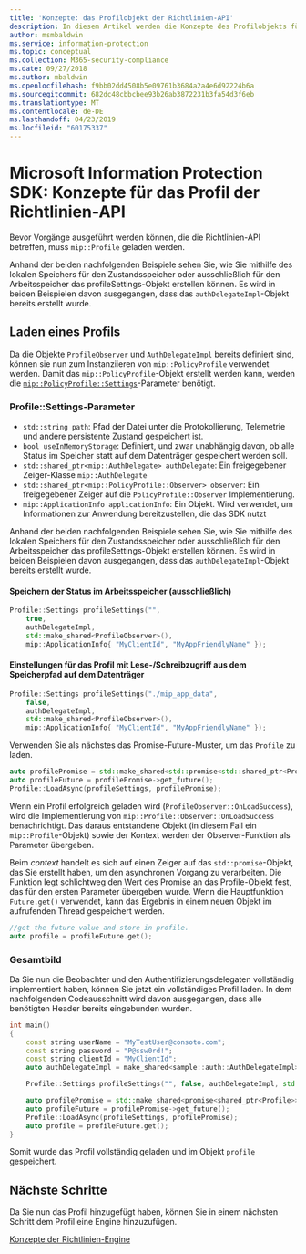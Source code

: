 ```yaml
---
title: 'Konzepte: das Profilobjekt der Richtlinien-API'
description: In diesem Artikel werden die Konzepte des Profilobjekts für die Richtlinie erläutert, das während der Anwendungsinitialisierung erstellt wird.
author: msmbaldwin
ms.service: information-protection
ms.topic: conceptual
ms.collection: M365-security-compliance
ms.date: 09/27/2018
ms.author: mbaldwin
ms.openlocfilehash: f9bb02dd4508b5e09761b3684a2a4e6d92224b6a
ms.sourcegitcommit: 682dc48cbbcbee93b26ab3872231b3fa54d3f6eb
ms.translationtype: MT
ms.contentlocale: de-DE
ms.lasthandoff: 04/23/2019
ms.locfileid: "60175337"
---
```

# <a name="microsoft-information-protection-sdk---policy-api-profile-concepts"></a>Microsoft Information Protection SDK: Konzepte für das Profil der Richtlinien-API

Bevor Vorgänge ausgeführt werden können, die die Richtlinien-API betreffen, muss `mip::Profile` geladen werden.

Anhand der beiden nachfolgenden Beispiele sehen Sie, wie Sie mithilfe des lokalen Speichers für den Zustandsspeicher oder ausschließlich für den Arbeitsspeicher das profileSettings-Objekt erstellen können. Es wird in beiden Beispielen davon ausgegangen, dass das `authDelegateImpl`-Objekt bereits erstellt wurde.

## <a name="load-a-profile"></a>Laden eines Profils

Da die Objekte `ProfileObserver` und `AuthDelegateImpl` bereits definiert sind, können sie nun zum Instanziieren von `mip::PolicyProfile` verwendet werden. Damit das `mip::PolicyProfile`-Objekt erstellt werden kann, werden die [`mip::PolicyProfile::Settings`](reference/class_mip_PolicyProfile_settings.md)-Parameter benötigt.

### <a name="profilesettings-parameters"></a>Profile::Settings-Parameter

- `std::string path`: Pfad der Datei unter die Protokollierung, Telemetrie und andere persistente Zustand gespeichert ist.
- `bool useInMemoryStorage`: Definiert, und zwar unabhängig davon, ob alle Status im Speicher statt auf dem Datenträger gespeichert werden soll.
- `std::shared_ptr<mip::AuthDelegate> authDelegate`: Ein freigegebener Zeiger-Klasse `mip::AuthDelegate` 
- `std::shared_ptr<mip::PolicyProfile::Observer> observer`: Ein freigegebener Zeiger auf die `PolicyProfile::Observer` Implementierung.
- `mip::ApplicationInfo applicationInfo`: Ein Objekt. Wird verwendet, um Informationen zur Anwendung bereitzustellen, die das SDK nutzt

Anhand der beiden nachfolgenden Beispiele sehen Sie, wie Sie mithilfe des lokalen Speichers für den Zustandsspeicher oder ausschließlich für den Arbeitsspeicher das profileSettings-Objekt erstellen können. Es wird in beiden Beispielen davon ausgegangen, dass das `authDelegateImpl`-Objekt bereits erstellt wurde.

#### <a name="store-state-in-memory-only"></a>Speichern der Status im Arbeitsspeicher (ausschließlich)

```cpp
Profile::Settings profileSettings("",
    true,
    authDelegateImpl,
    std::make_shared<ProfileObserver>(),
    mip::ApplicationInfo{ "MyClientId", "MyAppFriendlyName" });
```

#### <a name="readwrite-profile-settings-from-storage-path-on-disk"></a>Einstellungen für das Profil mit Lese-/Schreibzugriff aus dem Speicherpfad auf dem Datenträger

```cpp
Profile::Settings profileSettings("./mip_app_data",
    false,
    authDelegateImpl,
    std::make_shared<ProfileObserver>(),
    mip::ApplicationInfo{ "MyClientId", "MyAppFriendlyName" });
```

Verwenden Sie als nächstes das Promise-Future-Muster, um das `Profile` zu laden.

```cpp
auto profilePromise = std::make_shared<std::promise<std::shared_ptr<Profile>>>();
auto profileFuture = profilePromise->get_future();
Profile::LoadAsync(profileSettings, profilePromise);
```

Wenn ein Profil erfolgreich geladen wird (`ProfileObserver::OnLoadSuccess`), wird die Implementierung von `mip::Profile::Observer::OnLoadSuccess` benachrichtigt. Das daraus entstandene Objekt (in diesem Fall ein `mip::Profile`-Objekt) sowie der Kontext werden der Observer-Funktion als Parameter übergeben.

Beim *context* handelt es sich auf einen Zeiger auf das `std::promise`-Objekt, das Sie erstellt haben, um den asynchronen Vorgang zu verarbeiten. Die Funktion legt schlichtweg den Wert des Promise an das Profile-Objekt fest, das für den ersten Parameter übergeben wurde. Wenn die Hauptfunktion `Future.get()` verwendet, kann das Ergebnis in einem neuen Objekt im aufrufenden Thread gespeichert werden.

```cpp
//get the future value and store in profile. 
auto profile = profileFuture.get();
```

### <a name="putting-it-together"></a>Gesamtbild

Da Sie nun die Beobachter und den Authentifizierungsdelegaten vollständig implementiert haben, können Sie jetzt ein vollständiges Profil laden. In dem nachfolgenden Codeausschnitt wird davon ausgegangen, dass alle benötigten Header bereits eingebunden wurden.

```cpp
int main()
{
    const string userName = "MyTestUser@consoto.com";
    const string password = "P@ssw0rd!";
    const string clientId = "MyClientId";
    auto authDelegateImpl = make_shared<sample::auth::AuthDelegateImpl>(userName, password, clientId);

    Profile::Settings profileSettings("", false, authDelegateImpl, std::make_shared<ProfileObserver>(), mip::ApplicationInfo{ "MyClientId", "MyAppFriendlyName" });

    auto profilePromise = std::make_shared<promise<shared_ptr<Profile>>>();
    auto profileFuture = profilePromise->get_future();
    Profile::LoadAsync(profileSettings, profilePromise);
    auto profile = profileFuture.get();
}
```

Somit wurde das Profil vollständig geladen und im Objekt `profile` gespeichert.

## <a name="next-steps"></a>Nächste Schritte

Da Sie nun das Profil hinzugefügt haben, können Sie in einem nächsten Schritt dem Profil eine Engine hinzuzufügen.

[Konzepte der Richtlinien-Engine](concept-profile-engine-policy-engine-cpp.md)

